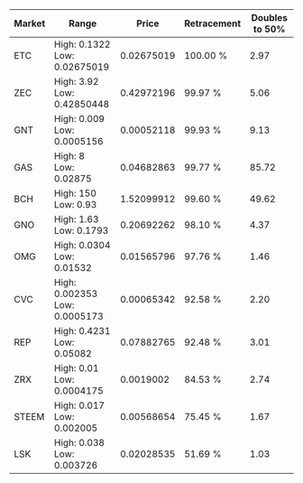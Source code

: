 | Market | Range | Price| Retracement | Doubles to 50% |
| --- | --- | --- | --- | --- |
| ETC | High: 0.1322<br />Low: 0.02675019 | 0.02675019 | 100.00 % | 2.97 |
| ZEC | High: 3.92<br />Low: 0.42850448 | 0.42972196 | 99.97 % | 5.06 |
| GNT | High: 0.009<br />Low: 0.0005156 | 0.00052118 | 99.93 % | 9.13 |
| GAS | High: 8<br />Low: 0.02875 | 0.04682863 | 99.77 % | 85.72 |
| BCH | High: 150<br />Low: 0.93 | 1.52099912 | 99.60 % | 49.62 |
| GNO | High: 1.63<br />Low: 0.1793 | 0.20692262 | 98.10 % | 4.37 |
| OMG | High: 0.0304<br />Low: 0.01532 | 0.01565796 | 97.76 % | 1.46 |
| CVC | High: 0.002353<br />Low: 0.0005173 | 0.00065342 | 92.58 % | 2.20 |
| REP | High: 0.4231<br />Low: 0.05082 | 0.07882765 | 92.48 % | 3.01 |
| ZRX | High: 0.01<br />Low: 0.0004175 | 0.0019002 | 84.53 % | 2.74 |
| STEEM | High: 0.017<br />Low: 0.002005 | 0.00568654 | 75.45 % | 1.67 |
| LSK | High: 0.038<br />Low: 0.003726 | 0.02028535 | 51.69 % | 1.03 |
